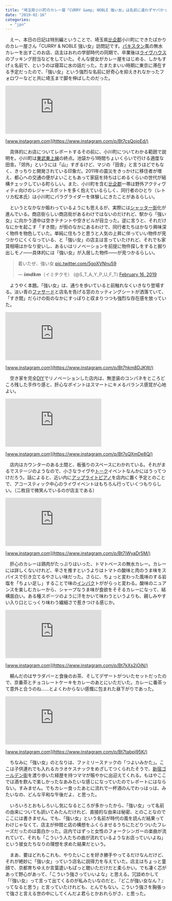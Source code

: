 ```yaml
---
title: "埼玉県小川町のカレー屋「CURRY &amp; NOBLE 強い女」は名前に違わずヤバかった"
date: "2019-02-16"
categories: 
  - "jpn"
---
```


　えー、本日の日記は特別編ということで、埼玉県[比企郡](http://d.hatena.ne.jp/keyword/%C8%E6%B4%EB%B7%B4)小川町にできたばかりのカレー屋さん「CURRY & NOBLE 強い女」訪問記です。[パキスタン](http://d.hatena.ne.jp/keyword/%A5%D1%A5%AD%A5%B9%A5%BF%A5%F3)風の無水カレーを出すこのお店、店主はおれの学部時代の同期で、卒業後は[ライヴハウス](http://d.hatena.ne.jp/keyword/%A5%E9%A5%A4%A5%F4%A5%CF%A5%A6%A5%B9)のブッキング担当などをしていた。そんな彼女がカレー屋をはじめる、しかもすげぇ名前で、というのは寝耳に水の話だった。たまたまいい時期に東京に滞在する予定だったので、「強い女」という強烈な名前に好奇心を抑えきれなかったフォロワーなどと共に埼玉まで脚を伸ばしたのだった。

<iframe src="https://www.instagram.com/p/Bt7csQojoEd/embed/" data-entry-image="https://www.instagram.com/p/Bt7csQojoEd/media/?size=l" class="instagram-iframe" frameborder="0" scrolling="no" allowtransparency=""></iframe>

[www.instagram.com](https://www.instagram.com/p/Bt7csQojoEd/)

　具体的にお店についてレポートするその前に、小川町についてわかる範囲で説明を。小川町は[東武東上線](http://d.hatena.ne.jp/keyword/%C5%EC%C9%F0%C5%EC%BE%E5%C0%FE)の終点。池袋から1時間ちょいくらいで行ける適度な田舎。「郊外」というには「山」すぎるけど、マジの「田舎」と言うほどでもなく、きっちりと開発されている印象だ。2011年の震災をきっかけに移住者が増え、都心への交通の便がよいこともあって家庭を持ちはじめるくらいの世代が結構チェックしている町らしい。また、小川町を含む[比企郡](http://d.hatena.ne.jp/keyword/%C8%E6%B4%EB%B7%B4)一帯は野外アクティヴィティ向けのレジャースポットを多く抱えているらしく、同行者のひとり（レトリカ松本氏）は小川町にパラグライダーを体験しにきたことがあるらしい。

　というとなかなか賑わっているようにも思えるが、実際には[シャッター街](http://d.hatena.ne.jp/keyword/%A5%B7%A5%E3%A5%C3%A5%BF%A1%BC%B3%B9)化が進んでいる。商店街らしい商店街があるわけではないのだけれど、駅から「強い女」に向かう道中は空きテナントや空きビルが目立った。逆に言うと、それだけなにかを起こす「すき間」が街のなかにあるわけで、同行者たちはかなり興味深く物件を物色していた。単純に住もうと思うと人気の上昇に伴っていい物件が見つかりにくくなっている、と「強い女」の店主は言っていたけれど、それでも家賃相場はかなり安いし、あるいはリノベーションを前提に物件探しをすると掘り出しモノ――具体的には「強い女」が入居した物件――が見つかるらしい。

<blockquote class="twitter-tweet" data-lang="HASH(0xcc69fc0)"><p lang="ja" dir="ltr">着いたぜ、強い女 <a href="https://t.co/5goXVNnu59">pic.twitter.com/5goXVNnu59</a></p>— 𝙞𝙢𝙙𝙠𝙢（イミヂクモ） (@S_T_A_Y_P_U_F_T) <a href="https://twitter.com/S_T_A_Y_P_U_F_T/status/1096635345565736960?ref_src=twsrc%5Etfw">February 16, 2019</a></blockquote>
<script async src="https://platform.twitter.com/widgets.js" charset="utf-8"></script>

　ようやく本題。「強い女」は、通りを歩いていると前触れなくいきなり登場する。淡い青の[ファサード](http://d.hatena.ne.jp/keyword/%A5%D5%A5%A1%A5%B5%A1%BC%A5%C9)と店名を告げる窓のカッティングシートが洒落ていて、「すき間」だらけの街のなかにすっぽりと収まりつつも強烈な存在感を放っていた。

<iframe src="https://www.instagram.com/p/Bt7hkm8DJKW/embed/" data-entry-image="https://www.instagram.com/p/Bt7hkm8DJKW/media/?size=l" class="instagram-iframe" frameborder="0" scrolling="no" allowtransparency=""></iframe>

[www.instagram.com](https://www.instagram.com/p/Bt7hkm8DJKW/)

　空き家を完全[DIY](http://d.hatena.ne.jp/keyword/DIY)でリノベーションした店内は、無塗装のコンパネをところどころ残した手作り感と、肝心なポイントはスマートにキメるバランス感覚が心地よい。

<iframe src="https://www.instagram.com/p/Bt7sQXmDe8Q/embed/" data-entry-image="https://www.instagram.com/p/Bt7sQXmDe8Q/media/?size=l" class="instagram-iframe" frameborder="0" scrolling="no" allowtransparency=""></iframe>

[www.instagram.com](https://www.instagram.com/p/Bt7sQXmDe8Q/)

　店内はカウンターのある土間と、板張りのスペースにわかれている。それがまるでステージのようなので、小さなライヴや[トーク](http://d.hatena.ne.jp/keyword/%A5%C8%A1%BC%A5%AF)イベントなんかにはうってつけだろう。話によると、近い内に[アップライトピアノ](http://d.hatena.ne.jp/keyword/%A5%A2%A5%C3%A5%D7%A5%E9%A5%A4%A5%C8%A5%D4%A5%A2%A5%CE)を店内に置く予定とのことで、アコースティック中心のライヴイベントはもちろん行っていくつもりらしい。（二枚目で微笑んでいるのが店主である）

<iframe src="https://www.instagram.com/p/Bt7iWyaDr5M/embed/" data-entry-image="https://www.instagram.com/p/Bt7iWyaDr5M/media/?size=l" class="instagram-iframe" frameborder="0" scrolling="no" allowtransparency=""></iframe>

[www.instagram.com](https://www.instagram.com/p/Bt7iWyaDr5M/)

　肝心のカレーは鶏肉がたっぷりはいった、トマトベースの無水カレー。カレーには詳しくないけれど、辛さを推すというよりはトマトの酸味と肉のうま味をスパイスで引き立てるやさしい味だった。さらに、ちょっと変わった風味のする岩塩を「ちょい足し」することで味の[インパク](http://d.hatena.ne.jp/keyword/%A5%A4%A5%F3%A5%D1%A5%AF)トががらっと変わる。酸味のニュアンスを楽しむカレーから、シャープなうま味が食欲をそそるカレーになって、結構面白い。ある種スポーツのように汗をかいて味わうというよりも、親しみやすい入り口とじっくり味わう繊細さで惹きつける感じか。

<iframe src="https://www.instagram.com/p/Bt7kXs2jOiN/embed/" data-entry-image="https://www.instagram.com/p/Bt7kXs2jOiN/media/?size=l" class="instagram-iframe" frameborder="0" scrolling="no" allowtransparency=""></iframe>

[www.instagram.com](https://www.instagram.com/p/Bt7kXs2jOiN/)

　頼んだのはサラダバーと食後のお茶、そしてデザートがついたセットだったので、京番茶とチョコレートケーキをカレーのあとにいただいた。カレーに番茶って意外と合うのね……とよくわからない感慨に包まれた昼下がりであった。

<iframe src="https://www.instagram.com/p/Bt7tabpj95K/embed/" data-entry-image="https://www.instagram.com/p/Bt7tabpj95K/media/?size=l" class="instagram-iframe" frameborder="0" scrolling="no" allowtransparency=""></iframe>

[www.instagram.com](https://www.instagram.com/p/Bt7tabpj95K/)

　ちなみに「強い女」のとなりは、ファミリースナックの「つよいみかた」。ここは子供連れでも入れるカラオケスナックをめざしてつくられたそうで、[新宿ゴールデン街](http://d.hatena.ne.jp/keyword/%BF%B7%BD%C9%A5%B4%A1%BC%A5%EB%A5%C7%A5%F3%B3%B9)を渡り歩いた経歴を持つママが賑やかに出迎えてくれる。もはやここでは酒を飲んで楽しかったなあみたいな感じになっていたのでレポートにはならない。すみません。でもカレー食ったあとに流れで一杯酒のんでわっはっは、みたいなの、どんな平和な午後だよ、と思った。

　いろいろとおもしろいし気になるところが多かったから、「強い女」って名前の由来についても訊いてみたんだけれど、直接的な由来は秘密、とのことなのでここには書きません。でも、「強い女」という名前が時代の風を読んだ結果ってわけじゃなくて、店主が仲間と店の構想をふくらませるうちにたどりついたフレーズだったのは面白かった。店内ではずっと女性のフォークシンガーの楽曲が流れていて、それも「こういう人たちの曲が流れているようなお店っていいよね」という彼女たちなりの理想を求めた結果だという。

　まあ、要はどれもこれも、やりたいことを好き勝手やってるだけなんだけど、それが絶妙に「強い女」っていう店名に説得力を与えていた。店主はちょっと童顔で、京都育ちゆえか言葉遣いもぱっと聴いただけだと柔らかい。でも凄く芯があって野心があって、「こういう強さっていいよな」と思える。冗談めかして「『強い女』って言って出てくるのが私みたいなのだと、『どこが強い女なん？』ってなると思う」と言っていたけれども、とんでもない。こういう強さを胸張って強さと言える世の中にしてくんだよ君らとかおれらがさ、と思った。

